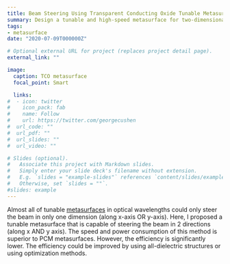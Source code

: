 ```yaml
---
title: Beam Steering Using Transparent Conducting Oxide Tunable Metasurfaces
summary: Design a tunable and high-speed metasurface for two-dimensional beam steering applications in near-IR
tags:
- metasurface
date: "2020-07-09T000000Z"

# Optional external URL for project (replaces project detail page).
external_link: ""

image:
  caption: TCO metasurface
  focal_point: Smart

  links:
#  - icon: twitter
#    icon_pack: fab
#    name: Follow
#    url: https://twitter.com/georgecushen
#  url_code: ""
#  url_pdf: ""
#  url_slides: ""
#  url_video: ""

# Slides (optional).
#   Associate this project with Markdown slides.
#   Simply enter your slide deck's filename without extension.
#   E.g. `slides = "example-slides"` references `content/slides/example-slides.md`.
#   Otherwise, set `slides = ""`.
#slides: example
---
```

Almost all of tunable [metasurfaces](https://en.wikipedia.org/wiki/Electromagnetic_metasurface) in optical wavelengths could only steer the beam in only one dimension (along x-axis OR y-axis). Here, I proposed a tunable metasurface that is capable of steering the beam in 2 directions (along x AND y axis). The speed and power consumption of this method is superior to PCM metasurfaces. However, the efficiency is significantly lower. The efficiency could be improved by using all-dielectric structures or using optimization methods.
